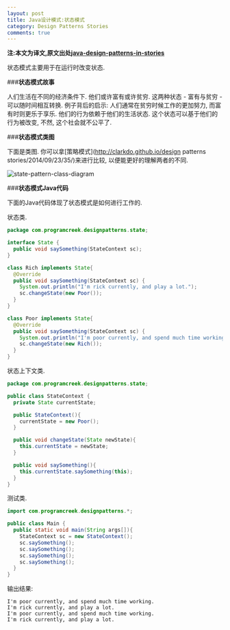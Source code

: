 ```yaml
---
layout: post
title: Java设计模式:状态模式
category: Design Patterns Stories
comments: true
---
```


**注:本文为译文,原文出处[java-design-patterns-in-stories](http://www.programcreek.com/java-design-patterns-in-stories/)**

状态模式主要用于在运行时改变状态.



###**状态模式故事**

人们生活在不同的经济条件下. 他们或许富有或许贫穷. 这两种状态 - 富有与贫穷 - 可以随时间相互转换. 例子背后的启示: 人们通常在贫穷时候工作的更加努力, 而富有时则更乐于享乐. 他们的行为依赖于他们的生活状态. 这个状态可以基于他们的行为被改变, 不然, 这个社会就不公平了.

###**状态模式类图**

下面是类图. 你可以拿[策略模式](http://clarkdo.github.io/design patterns stories/2014/09/23/35/)来进行比较, 以便能更好的理解两者的不同.

<img class="alignleft size-full wp-image-8099" alt="state-pattern-class-diagram" src="http://www.programcreek.com/wp-content/uploads/2011/07/state-pattern-class-diagram.jpg">

###**状态模式Java代码**

下面的Java代码体现了状态模式是如何进行工作的.<br/>

状态类.

``` java
package com.programcreek.designpatterns.state;

interface State {
  public void saySomething(StateContext sc);
}

class Rich implements State{
  @Override
  public void saySomething(StateContext sc) {
    System.out.println("I'm rick currently, and play a lot.");
    sc.changeState(new Poor());
  }
}

class Poor implements State{
  @Override
  public void saySomething(StateContext sc) {
    System.out.println("I'm poor currently, and spend much time working.");
    sc.changeState(new Rich());
  }
}
```

状态上下文类.

``` java
package com.programcreek.designpatterns.state;

public class StateContext {
  private State currentState;

  public StateContext(){
    currentState = new Poor();
  }

  public void changeState(State newState){
    this.currentState = newState;
  }

  public void saySomething(){
    this.currentState.saySomething(this);
  }
}
```

测试类.

``` java
import com.programcreek.designpatterns.*;

public class Main {
  public static void main(String args[]){
    StateContext sc = new StateContext();
    sc.saySomething();
    sc.saySomething();
    sc.saySomething();
    sc.saySomething();
  }
}
```

输出结果:

``` text
I'm poor currently, and spend much time working.
I'm rick currently, and play a lot.
I'm poor currently, and spend much time working.
I'm rick currently, and play a lot.
```
